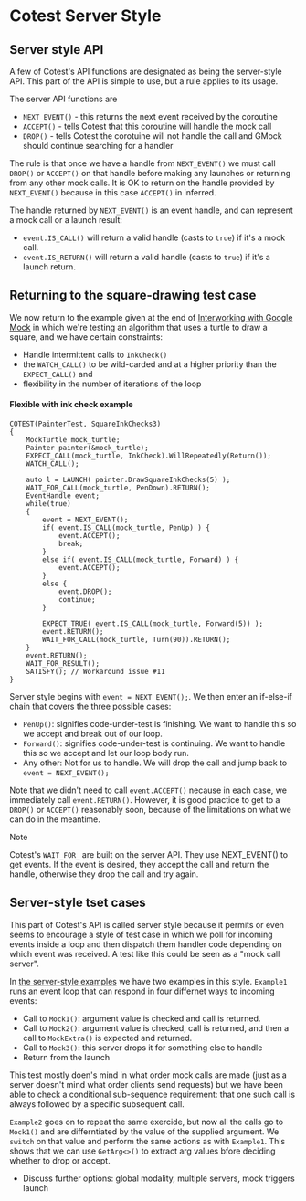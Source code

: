 # Cotest Server Style

## Server style API

A few of Cotest's API functions are designated as being the server-style API. This part of the API is simple to use, but a rule applies to its usage.

The server API functions are
 - `NEXT_EVENT()` - this returns the next event received by the coroutine
 - `ACCEPT()` - tells Cotest that this coroutine will handle the mock call
 - `DROP()` - tells Cotest the corotuine will not handle the call and GMock should continue searching for a handler

The rule is that once we have a handle from `NEXT_EVENT()` we must call `DROP()` or `ACCEPT()` on that handle before making any launches or returning from any other mock calls. It is OK to return on the handle provided by `NEXT_EVENT()` because in this case `ACCEPT()` in inferred.

The handle returned by `NEXT_EVENT()` is an event handle, and can represent a mock call or a launch result:
 - `event.IS_CALL()` will return a valid handle (casts to `true`) if it's a mock call.
 - `event.IS_RETURN()` will return a valid handle (casts to `true`) if it's a launch return.

## Returning to the square-drawing test case

We now return to the example given at the end of [Interworking with Google Mock](working-with-gmock.md) in which we're testing an algorithm that uses a turtle to draw a square, and we have certain constraints:
 - Handle intermittent calls to `InkCheck()`
 - the `WATCH_CALL()` to be wild-carded and at a higher priority than the `EXPECT_CALL()` and
 - flexibility in the number of iterations of the loop

#### Flexible with ink check example
```
COTEST(PainterTest, SquareInkChecks3)
{
    MockTurtle mock_turtle;
    Painter painter(&mock_turtle);
    EXPECT_CALL(mock_turtle, InkCheck).WillRepeatedly(Return());
    WATCH_CALL();

    auto l = LAUNCH( painter.DrawSquareInkChecks(5) );
    WAIT_FOR_CALL(mock_turtle, PenDown).RETURN();
    EventHandle event;
    while(true)
    {
        event = NEXT_EVENT();
        if( event.IS_CALL(mock_turtle, PenUp) ) {
            event.ACCEPT();
            break;
        }
        else if( event.IS_CALL(mock_turtle, Forward) ) {
            event.ACCEPT();
        }
        else {
            event.DROP();
            continue;
        }
        
        EXPECT_TRUE( event.IS_CALL(mock_turtle, Forward(5)) );
        event.RETURN();
        WAIT_FOR_CALL(mock_turtle, Turn(90)).RETURN();
    }
    event.RETURN();
    WAIT_FOR_RESULT();
    SATISFY(); // Workaround issue #11
}
```
Server style begins with `event = NEXT_EVENT();`. We then enter an if-else-if chain that covers the three possible cases:
 - `PenUp()`: signifies code-under-test is finishing. We want to handle this so we accept and break out of our loop.
 - `Forward()`: signifies code-under-test is continuing. We want to handle this so we accept and let our loop body run.
 - Any other: Not for us to handle. We will drop the call and jump back to `event = NEXT_EVENT();`

 Note that we didn't need to call `event.ACCEPT()` necause in each case, we immediately call `event.RETURN()`. However, it
 is good practice to get to a `DROP()` or `ACCEPT()` reasonably soon, because of the limitations on what we can do in the meantime.

> [!NOTE]
> Cotest's `WAIT_FOR_` are built on the server API. They use NEXT_EVENT() to get events. If the event is desired, they
> accept the call and return the handle, otherwise they drop the call and try again. 

## Server-style tset cases

This part of Cotest's API is called server style because it permits or even seems to encourage a style of test case in which we poll for incoming events inside a loop and then dispatch them handler code depending on which event was received. A test like this could be seen as a "mock call server".

In [the server-style examples](../test/cotest-serverised.cc) we have two examples in this style. `Example1` runs an event loop that can respond in four differnet ways to incoming events:
 - Call to `Mock1()`: argument value is checked and call is returned.
 - Call to `Mock2()`: argument value is checked, call is returned, and then a call to `MockExtra()` is expected and returned.
 - Call to `Mock3()`: this server drops it for something else to handle
 - Return from the launch

This test mostly doen's mind in what order mock calls are made (just as a server doesn't mind what order clients send requests) but we have been able to check a conditional sub-sequence requirement: that one such call is always followed by a specific subsequent call.

`Example2` goes on to repeat the same exercide, but now all the calls go to `Mock1()` and are differntiated by the value of the supplied argument. We `switch` on that value and perform the same actions as with `Example1`. This shows that we can use `GetArg<>()` to extract arg values bfore deciding whether to drop or accept.


 
 - Discuss further options: global modality, multiple servers, mock triggers launch
